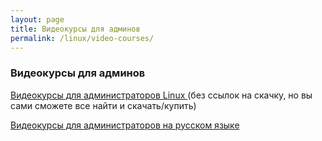 ```yaml
---
layout: page
title: Видеокурсы для админов
permalink: /linux/video-courses/
---
```


### Видеокурсы для админов

[Видеокурсы для администраторов Linux ](/linux/video-kursy/video-courses-for-linux-admins/) (без ссылок на скачку, но вы сами сможете все найти и скачать/купить)  


[Видеокурсы для администраторов на русском языке ](/linux/video-kursy/video-courses-free-rus/)
